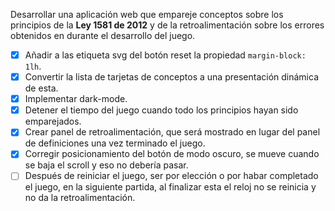Desarrollar una aplicación web que empareje conceptos sobre los principios de la **Ley 1581 de 2012** y de la retroalimentación sobre los errores obtenidos en durante el desarrollo del juego.

* [X] Añadir a las etiqueta svg del botón reset la propiedad `margin-block: 1lh`.
* [X] Convertir la lista de tarjetas de conceptos a una presentación dinámica de esta.
* [X] Implementar dark-mode.
* [X] Detener el tiempo del juego cuando todo los principios hayan sido emparejados.
* [X] Crear panel de retroalimentación, que será mostrado en lugar del panel de definiciones una vez terminado el juego.
* [X] Corregir posicionamiento del botón de modo oscuro, se mueve cuando se baja el scroll y eso no debería pasar.
* [ ] Después de reiniciar el juego, ser por elección o por habar completado el juego, en la siguiente partida, al finalizar esta el reloj no se reinicia y no da la retroalimentación.
